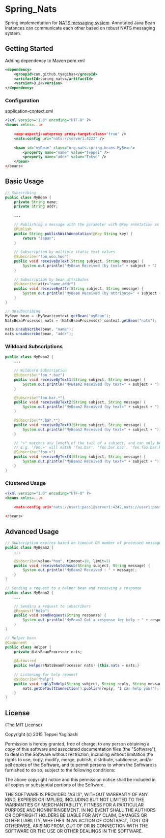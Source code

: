 # Spring_Nats
Spring implementation for [NATS messaging system](http://nats.io).
Annotated Java Bean instances can communicate each other based on robust NATS messaging system.

## Getting Started

Adding dependency to Maven pom.xml

```xml
<dependency>
	<groupId>com.github.tyagihas</groupId>
	<artifactId>spring_nats</artifactId>
	<version>0.2</version>
</dependency>
```

### Configuration 

application-context.xml
```xml
<?xml version="1.0" encoding="UTF-8" ?>
<beans xmlns=...>
	
	<aop:aspectj-autoproxy proxy-target-class="true" />
	<nats:config uri="nats://server1:4222" />
	    
	<bean id="myBean" class="org.nats.spring.beans.MyBean">
		<property name="name" value="Teppei" />
		<property name="addr" value="Tokyo" />
	</bean>
</beans>
```

## Basic Usage

```java
// Subscribing
public class MyBean {
	private String name;
	private String addr; 
	
	...

	// Publishing a message with the parameter with @Key annotation as key and returned String as value
	@Publish
	public String publishWithAnnotation(@Key String key) {
		return "Japan";
	}
	
	// Subscription by multiple static text values
	@Subscribe("foo,woo.hoo")
	public void receiveByText(String subject, String message) {
		System.out.println("MyBean Received (by text=" + subject + ") : " + message);
	}
	
	// Subscription by bean attributes
	@Subscribe(attr="name,addr")
	public void receiveByAttr(String subject, String message) {
		System.out.println("MyBean Received (by attribute=" + subject + ") : " + message);
	}
}

// Unsubscribing
MyBean bean = (MyBean)context.getBean("myBean");
NatsBeanProcessor nats = (NatsBeanProcessor) context.getBean("nats");

nats.unsubscribe(bean, "name");
nats.unsubscribe(bean, "addr");
```

### Wildcard Subscriptions
```java
public class MyBean2 {
	...
	
	// Wildcard Subscription
	@Subscribe("foo.*.baz")
	public void receiveByText1(String subject, String message) {
		System.out.println("MyBean2 Received (by text=" + subject + ") : " + message);
	}

	@Subscribe("foo.bar.*")
	public void receiveByText2(String subject, String message) {
		System.out.println("MyBean2 Received (by text=" + subject + ") : " + message);
	}

	@Subscribe("*.bar.*")
	public void receiveByText3(String subject, String message) {
		System.out.println("MyBean2 Received (by text=" + subject + ") : " + message);
	}

	// ">" matches any length of the tail of a subject, and can only be the last token
	// E.g. 'foo.>' will match 'foo.bar', 'foo.bar.baz', 'foo.foo.bar.bax.22'
	@Subscribe("foo.>")
	public void receiveByText4(String subject, String message) {
		System.out.println("MyBean2 Received (by text=" + subject + ") : " + message);
	}
}
```

### Clustered Usage
```xml
<?xml version="1.0" encoding="UTF-8" ?>
<beans xmlns=...>
	
	<nats:config uri="nats://user1:pass1@server1:4242,nats://user1:pass1@server2:4243" />
	    
</beans>
```

## Advanced Usage

```java
// Subscription expires based on timeout OR number of processed messages 
public class MyBean2 {
	...

	@Subscribe(value="hoo", timeout=10, limit=5)
	public void receiveAutoUnsub(String subject, String message) {
		System.out.println("MyBean2 Received : " + message);
	}
}	

// Sending a request to a helper bean and receiving a response
public class MyBean2 {
	...

	// Sending a request to subscribers
	@Request("help")
	public void sendRequest(String response) {
		System.out.println("MyBean2 Got a response for help : " + response);
	}
}

// Helper bean
@Component
public class Helper {
	private NatsBeanProcessor nats;
	
	@Autowired
	public Helper(NatsBeanProcessor nats) {this.nats = nats;}
	
	// Listening for help request
	@Subscribe("help")
	public void replyToHelp(String subject, String reply, String message) throws IOException {
		nats.getDefaultConnection().publish(reply, "I can help you!");
	}
}
```

## License

(The MIT License)

Copyright (c) 2015 Teppei Yagihashi

Permission is hereby granted, free of charge, to any person obtaining a copy
of this software and associated documentation files (the "Software"), to
deal in the Software without restriction, including without limitation the
rights to use, copy, modify, merge, publish, distribute, sublicense, and/or
sell copies of the Software, and to permit persons to whom the Software is
furnished to do so, subject to the following conditions:

The above copyright notice and this permission notice shall be included in
all copies or substantial portions of the Software.

THE SOFTWARE IS PROVIDED "AS IS", WITHOUT WARRANTY OF ANY KIND, EXPRESS OR
IMPLIED, INCLUDING BUT NOT LIMITED TO THE WARRANTIES OF MERCHANTABILITY,
FITNESS FOR A PARTICULAR PURPOSE AND NONINFRINGEMENT. IN NO EVENT SHALL THE
AUTHORS OR COPYRIGHT HOLDERS BE LIABLE FOR ANY CLAIM, DAMAGES OR OTHER
LIABILITY, WHETHER IN AN ACTION OF CONTRACT, TORT OR OTHERWISE, ARISING
FROM, OUT OF OR IN CONNECTION WITH THE SOFTWARE OR THE USE OR OTHER DEALINGS
IN THE SOFTWARE.
